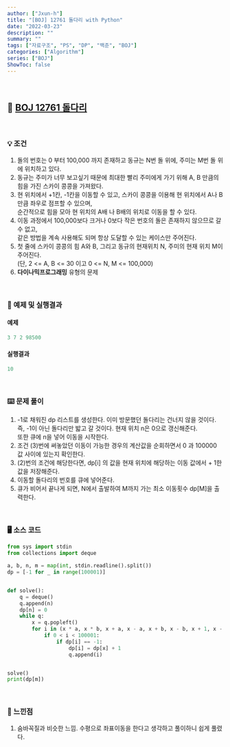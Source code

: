 ```yaml
---
author: ["Jxun-h"]
title: "[BOJ] 12761 돌다리 with Python"
date: "2022-03-23"
description: ""
summary: ""
tags: ["자료구조", "PS", "DP", "백준", "BOJ"]
categories: ["Algorithm"]
series: ["BOJ"]
ShowToc: false
---
```


<br>

## 📌 <a href="https://www.acmicpc.net/problem/12761" target="_blank">BOJ 12761 돌다리</a>

<br>

### 💡 조건

1.  돌의 번호는 0 부터 100,000 까지 존재하고 동규는 N번 돌 위에, 주미는 M번 돌 위에 위치하고 있다.
2.  동규는 주미가 너무 보고싶기 때문에 최대한 빨리 주미에게 가기 위해 A, B 만큼의 힘을 가진 스카이 콩콩을 가져왔다.
3.  현 위치에서 +1칸, -1칸을 이동할 수 있고, 스카이 콩콩을 이용해 현 위치에서 A나 B만큼 좌우로 점프할 수 있으며,  
    순간적으로 힘을 모아 현 위치의 A배 나 B배의 위치로 이동을 할 수 있다.
4.  이동 과정에서 100,000보다 크거나 0보다 작은 번호의 돌은 존재하지 않으므로 갈 수 없고,  
    같은 방법을 계속 사용해도 되며 항상 도달할 수 있는 케이스만 주어진다.
5.  첫 줄에 스카이 콩콩의 힘 A와 B, 그리고 동규의 현재위치 N, 주미의 현재 위치 M이 주어진다.  
    (단, 2 <= A, B <= 30 이고 0 <= N, M <= 100,000)
6.  **다이나믹프로그래밍** 유형의 문제

<br>

### 🔖 예제 및 실행결과

#### 예제

```py
3 7 2 98500
```

#### 실행결과

```py
10
```

<br>

### ⌨️ 문제 풀이

1.  -1로 채워진 dp 리스트를 생성한다. 이미 방문했던 돌다리는 건너지 않을 것이다.  
    즉, -1이 아닌 돌다리만 밟고 갈 것이다. 현재 위치 n은 0으로 갱신해준다.  
    또한 큐에 n을 넣어 이동을 시작한다.
2.  조건 (3)번에 써놓았던 이동이 가능한 경우의 계산값을 순회하면서 0 과 100000 값 사이에 있는지 확인한다.
3.  (2)번의 조건에 해당한다면, dp[i] 의 값을 현재 위치에 해당하는 이동 값에서 + 1한 값을 저장해준다.
4.  이동할 돌다리의 번호를 큐에 넣어준다.
5.  큐가 비어서 끝나게 되면, N에서 출발하여 M까지 가는 최소 이동횟수 dp[M]을 출력한다.

<br>

### 🖥 소스 코드

```py
from sys import stdin
from collections import deque

a, b, n, m = map(int, stdin.readline().split())
dp = [-1 for _ in range(100001)]


def solve():
    q = deque()
    q.append(n)
    dp[n] = 0
    while q:
        x = q.popleft()
        for i in (x * a, x * b, x + a, x - a, x + b, x - b, x + 1, x - 1):
            if 0 < i < 100001:
                if dp[i] == -1:
                    dp[i] = dp[x] + 1
                    q.append(i)


solve()
print(dp[m])
```

<br>

### 💾 느낀점

1.  숨바꼭질과 비슷한 느낌. 수평으로 좌표이동을 한다고 생각하고 풀이하니 쉽게 풀렸다.